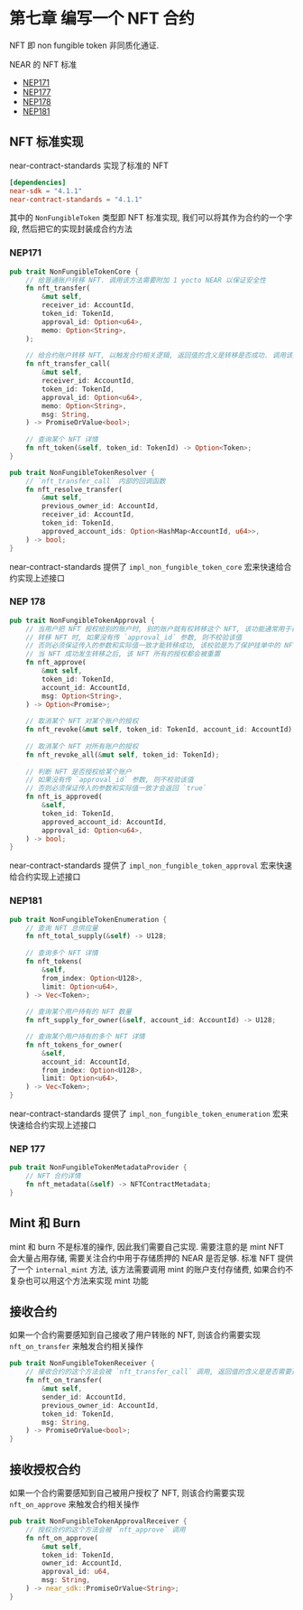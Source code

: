 # 第七章 编写一个 NFT 合约
NFT 即 non fungible token 非同质化通证.

NEAR 的 NFT 标准
* [NEP171](https://github.com/near/NEPs/blob/master/neps/nep-0171.md)
* [NEP177](https://github.com/near/NEPs/blob/master/neps/nep-0177.md)
* [NEP178](https://github.com/near/NEPs/blob/master/neps/nep-0178.md)
* [NEP181](https://github.com/near/NEPs/blob/master/neps/nep-0181.md)

## NFT 标准实现
near-contract-standards 实现了标准的 NFT
```toml
[dependencies]
near-sdk = "4.1.1"
near-contract-standards = "4.1.1"
```

其中的 `NonFungibleToken` 类型即 NFT 标准实现, 我们可以将其作为合约的一个字段, 然后把它的实现封装成合约方法

### NEP171
```rust
pub trait NonFungibleTokenCore {
    // 给普通账户转移 NFT. 调用该方法需要附加 1 yocto NEAR 以保证安全性
    fn nft_transfer(
        &mut self,
        receiver_id: AccountId,
        token_id: TokenId,
        approval_id: Option<u64>,
        memo: Option<String>,
    );
    
    // 给合约账户转移 NFT, 以触发合约相关逻辑, 返回值的含义是转移是否成功. 调用该方法需要附加 1 yocto NEAR 以保证安全性
    fn nft_transfer_call(
        &mut self,
        receiver_id: AccountId,
        token_id: TokenId,
        approval_id: Option<u64>,
        memo: Option<String>,
        msg: String,
    ) -> PromiseOrValue<bool>;
    
    // 查询某个 NFT 详情
    fn nft_token(&self, token_id: TokenId) -> Option<Token>;
}

pub trait NonFungibleTokenResolver {
    // `nft_transfer_call` 内部的回调函数
    fn nft_resolve_transfer(
        &mut self,
        previous_owner_id: AccountId,
        receiver_id: AccountId,
        token_id: TokenId,
        approved_account_ids: Option<HashMap<AccountId, u64>>,
    ) -> bool;
}
```

near-contract-standards 提供了 `impl_non_fungible_token_core` 宏来快速给合约实现上述接口

### NEP 178
```rust
pub trait NonFungibleTokenApproval {
    // 当用户把 NFT 授权给别的账户时, 别的账户就有权转移这个 NFT, 该功能通常用于在 NFT 市场挂单
    // 转移 NFT 时, 如果没有传 `approval_id` 参数, 则不校验该值
    // 否则必须保证传入的参数和实际值一致才能转移成功, 该校验是为了保护挂单中的 NFT 的安全性
    // 当 NFT 成功发生转移之后, 该 NFT 所有的授权都会被重置
    fn nft_approve(
        &mut self,
        token_id: TokenId,
        account_id: AccountId,
        msg: Option<String>,
    ) -> Option<Promise>;
    
    // 取消某个 NFT 对某个账户的授权
    fn nft_revoke(&mut self, token_id: TokenId, account_id: AccountId);
    
    // 取消某个 NFT 对所有账户的授权
    fn nft_revoke_all(&mut self, token_id: TokenId);
    
    // 判断 NFT 是否授权给某个账户
    // 如果没有传 `approval_id` 参数, 则不校验该值
    // 否则必须保证传入的参数和实际值一致才会返回 `true`
    fn nft_is_approved(
        &self,
        token_id: TokenId,
        approved_account_id: AccountId,
        approval_id: Option<u64>,
    ) -> bool;
}
```

near-contract-standards 提供了 `impl_non_fungible_token_approval` 宏来快速给合约实现上述接口

### NEP181
```rust
pub trait NonFungibleTokenEnumeration {
    // 查询 NFT 总供应量
    fn nft_total_supply(&self) -> U128;
    
    // 查询多个 NFT 详情
    fn nft_tokens(
        &self,
        from_index: Option<U128>,
        limit: Option<u64>,
    ) -> Vec<Token>;
    
    // 查询某个用户持有的 NFT 数量
    fn nft_supply_for_owner(&self, account_id: AccountId) -> U128;

    // 查询某个用户持有的多个 NFT 详情
    fn nft_tokens_for_owner(
        &self,
        account_id: AccountId,
        from_index: Option<U128>,
        limit: Option<u64>,
    ) -> Vec<Token>;
}
```

near-contract-standards 提供了 `impl_non_fungible_token_enumeration` 宏来快速给合约实现上述接口

### NEP 177
```rust
pub trait NonFungibleTokenMetadataProvider {
    // NFT 合约详情
    fn nft_metadata(&self) -> NFTContractMetadata;
}
```

## Mint 和 Burn
mint 和 burn 不是标准的操作, 因此我们需要自己实现. 需要注意的是 mint NFT 会大量占用存储, 需要关注合约中用于存储质押的 NEAR 是否足够.
标准 NFT 提供了一个 `internal_mint` 方法, 该方法需要调用 mint 的账户支付存储费, 如果合约不复杂也可以用这个方法来实现 mint 功能

## 接收合约
如果一个合约需要感知到自己接收了用户转账的 NFT, 则该合约需要实现 `nft_on_transfer` 来触发合约相关操作
```rust
pub trait NonFungibleTokenReceiver {
    // 接收合约的这个方法会被 `nft_transfer_call` 调用, 返回值的含义是是否需要退回 NFT
    fn nft_on_transfer(
        &mut self,
        sender_id: AccountId,
        previous_owner_id: AccountId,
        token_id: TokenId,
        msg: String,
    ) -> PromiseOrValue<bool>;
}
```

## 接收授权合约
如果一个合约需要感知到自己被用户授权了 NFT, 则该合约需要实现 `nft_on_approve` 来触发合约相关操作
```rust
pub trait NonFungibleTokenApprovalReceiver {
    // 授权合约的这个方法会被 `nft_approve` 调用
    fn nft_on_approve(
        &mut self,
        token_id: TokenId,
        owner_id: AccountId,
        approval_id: u64,
        msg: String,
    ) -> near_sdk::PromiseOrValue<String>;
}
```
